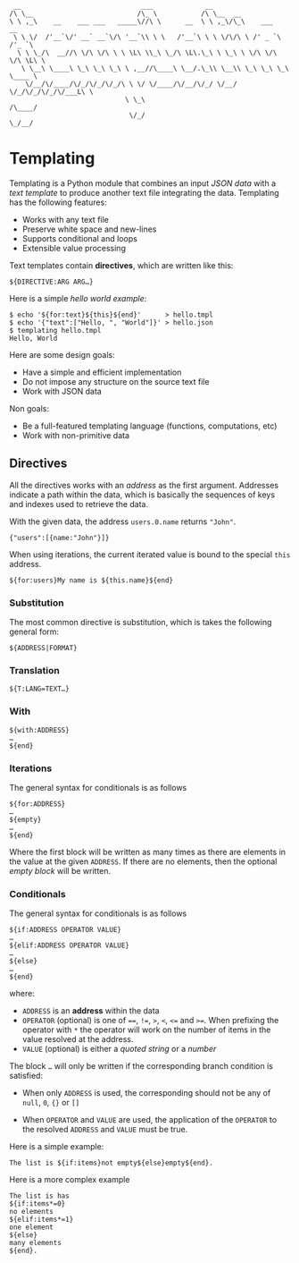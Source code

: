 ```
 __                              ___             __                            
/\ \__                          /\_ \           /\ \__  __                     
\ \ ,_\    __    ___ ___   _____\//\ \      __  \ \ ,_\/\_\    ___      __     
 \ \ \/  /'__`\/' __` __`\/\ '__`\\ \ \   /'__`\ \ \ \/\/\ \ /' _ `\  /'_ `\   
  \ \ \_/\  __//\ \/\ \/\ \ \ \L\ \\_\ \_/\ \L\.\_\ \ \_\ \ \/\ \/\ \/\ \L\ \  
   \ \__\ \____\ \_\ \_\ \_\ \ ,__//\____\ \__/.\_\\ \__\\ \_\ \_\ \_\ \____ \ 
    \/__/\/____/\/_/\/_/\/_/\ \ \/ \/____/\/__/\/_/ \/__/ \/_/\/_/\/_/\/___L\ \
                             \ \_\                                      /\____/
                              \/_/                                      \_/__/
```

# Templating

Templating is a Python module that combines an input *JSON data* with
a *text template* to produce another text file integrating the data. Templating
has the following features:

- Works with any text file
- Preserve white space and new-lines
- Supports conditional and loops
- Extensible value processing

Text templates contain **directives**, which are written like this:

```
${DIRECTIVE:ARG ARG…}
```

Here is a simple *hello world example*:

```
$ echo '${for:text}${this}${end}'      > hello.tmpl
$ echo '{"text":["Hello, ", "World"]}' > hello.json
$ templating hello.tmpl
Hello, World
```

Here are some design goals:

- Have a simple and efficient implementation
- Do not impose any structure on the source text file
- Work with JSON data

Non goals:

- Be a full-featured templating language (functions, computations, etc)
- Work with non-primitive data

## Directives

All the directives works with an *address* as the first argument. Addresses
indicate a path within the data, which is basically the sequences of keys
and indexes used to retrieve the data.

With the given data, the address `users.0.name` returns `"John"`.

```
{"users":[{name:"John"}]}
```

When using iterations, the current iterated value is bound to the special
`this` address.

```
${for:users}My name is ${this.name}${end}
```

### Substitution

The most common directive is substitution, which is takes the following
general form:

```
${ADDRESS|FORMAT}
```

### Translation

```
${T:LANG=TEXT…}
```

### With

```
${with:ADDRESS}
…
${end}
```

### Iterations

The general syntax for conditionals is as follows

```
${for:ADDRESS}
…
${empty}
…
${end}
```

Where the first block will be written as many times as there are 
elements in the value at the given `ADDRESS`. If there are no elements,
then the optional *empty block* will be written.


### Conditionals


The general syntax for conditionals is as follows

```
${if:ADDRESS OPERATOR VALUE}
…
${elif:ADDRESS OPERATOR VALUE}
…
${else}
…
${end}
```

where:

- `ADDRESS` is an **address** within the data
- `OPERATOR` (optional)  is one of `==`, `!=`, `>`, `<`, `<=` and `>=`. When
   prefixing the operator with `*` the operator will work on the number
   of items in the value resolved at the address.
- `VALUE` (optional) is either a *quoted string* or a *number*

The block `…` will only be written if the corresponding branch condition
is satisfied:

- When only `ADDRESS` is used, the corresponding should not be any of
  `null`, `0`, `{}` or `[]`

- When  `OPERATOR` and `VALUE` are used, the application of the
  `OPERATOR` to the resolved `ADDRESS` and `VALUE` must be true.


Here is a simple example:

```
The list is ${if:items}not empty${else}empty${end}.
```

Here is a more complex example

```
The list is has
${if:items*=0}
no elements
${elif:items*=1}
one element
${else}
many elements
${end}.
```



